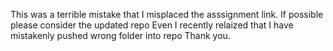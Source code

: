 This was a terrible mistake that I misplaced the asssignment link.
If possible please consider the updated repo
Even I recently relaized that I have mistakenly pushed wrong folder into repo
Thank you.
